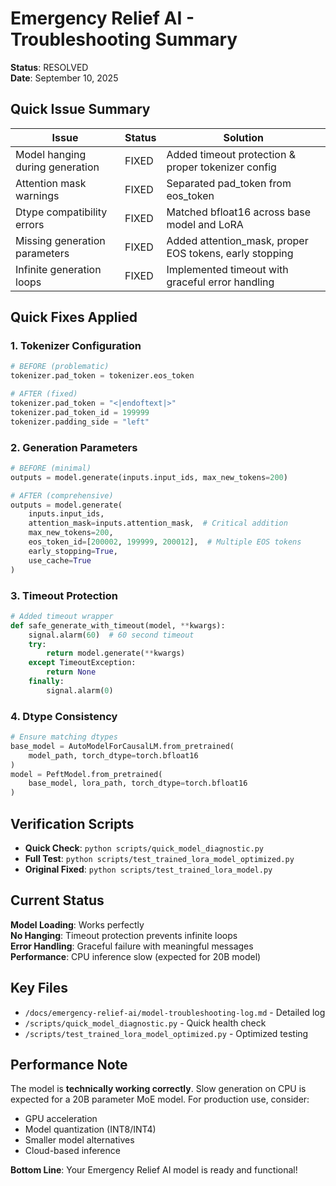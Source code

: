# Emergency Relief AI - Troubleshooting Summary

**Status**: RESOLVED  
**Date**: September 10, 2025

## Quick Issue Summary

| Issue                           | Status | Solution                                                |
| ------------------------------- | ------ | ------------------------------------------------------- |
| Model hanging during generation | FIXED  | Added timeout protection & proper tokenizer config      |
| Attention mask warnings         | FIXED  | Separated pad_token from eos_token                      |
| Dtype compatibility errors      | FIXED  | Matched bfloat16 across base model and LoRA             |
| Missing generation parameters   | FIXED  | Added attention_mask, proper EOS tokens, early stopping |
| Infinite generation loops       | FIXED  | Implemented timeout with graceful error handling        |

## Quick Fixes Applied

### 1. Tokenizer Configuration

```python
# BEFORE (problematic)
tokenizer.pad_token = tokenizer.eos_token

# AFTER (fixed)
tokenizer.pad_token = "<|endoftext|>"
tokenizer.pad_token_id = 199999
tokenizer.padding_side = "left"
```

### 2. Generation Parameters

```python
# BEFORE (minimal)
outputs = model.generate(inputs.input_ids, max_new_tokens=200)

# AFTER (comprehensive)
outputs = model.generate(
    inputs.input_ids,
    attention_mask=inputs.attention_mask,  # Critical addition
    max_new_tokens=200,
    eos_token_id=[200002, 199999, 200012],  # Multiple EOS tokens
    early_stopping=True,
    use_cache=True
)
```

### 3. Timeout Protection

```python
# Added timeout wrapper
def safe_generate_with_timeout(model, **kwargs):
    signal.alarm(60)  # 60 second timeout
    try:
        return model.generate(**kwargs)
    except TimeoutException:
        return None
    finally:
        signal.alarm(0)
```

### 4. Dtype Consistency

```python
# Ensure matching dtypes
base_model = AutoModelForCausalLM.from_pretrained(
    model_path, torch_dtype=torch.bfloat16
)
model = PeftModel.from_pretrained(
    base_model, lora_path, torch_dtype=torch.bfloat16
)
```

## Verification Scripts

- **Quick Check**: `python scripts/quick_model_diagnostic.py`
- **Full Test**: `python scripts/test_trained_lora_model_optimized.py`
- **Original Fixed**: `python scripts/test_trained_lora_model.py`

## Current Status

**Model Loading**: Works perfectly  
**No Hanging**: Timeout protection prevents infinite loops  
**Error Handling**: Graceful failure with meaningful messages  
**Performance**: CPU inference slow (expected for 20B model)

## Key Files

- `/docs/emergency-relief-ai/model-troubleshooting-log.md` - Detailed log
- `/scripts/quick_model_diagnostic.py` - Quick health check
- `/scripts/test_trained_lora_model_optimized.py` - Optimized testing

## Performance Note

The model is **technically working correctly**. Slow generation on CPU is expected for a 20B parameter MoE model. For production use, consider:

- GPU acceleration
- Model quantization (INT8/INT4)
- Smaller model alternatives
- Cloud-based inference

**Bottom Line**: Your Emergency Relief AI model is ready and functional!
